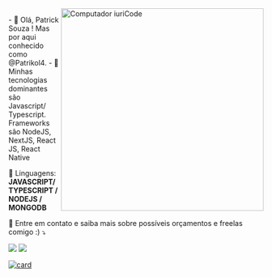 

<img src="https://raw.githubusercontent.com/MicaelliMedeiros/micaellimedeiros/master/image/computer-illustration.png" min-width="400px" max-width="400px" width="400px" align="right" alt="Computador iuriCode">

<p align="left"> 
- 👋 Olá, Patrick Souza ! Mas por aqui conhecido como @Patrikol4.
- 👀 Minhas tecnologias dominantes são Javascript/ Typescript. Frameworks são NodeJS, NextJS, React JS, React Native
</p>

<p align="left">
  🦄 Linguagens: <strong>JAVASCRIPT/ TYPESCRIPT / NODEJS / MONGODB </strong>
</p>


<p align="left">
  💌 Entre em contato e saiba mais sobre possíveis orçamentos e freelas comigo :)  ⤵️
</p>

<p align="left">
  <a href="#" alt="Gmail">
  <img src="https://img.shields.io/badge/-Gmail-FF0000?style=flat-square&labelColor=FF0000&logo=gmail&logoColor=white&link=LINK-DO-SEU-EMAIL" /></a>

  <a href="#" alt="Linkedin">
  <img src="https://img.shields.io/badge/-Linkedin-0e76a8?style=flat-square&logo=Linkedin&logoColor=white&link=LINK-DO-SEU-LINKEDIN" /></a>



[![card](https://github-readme-stats.vercel.app/api?username=Patrikol4&theme=default)](https://github.com/anuraghazra/github-readme-stats)


<!---
Patrikol4/Patrikol4 is a ✨ special ✨ repository because its `README.md` (this file) appears on your GitHub profile.
You can click the Preview link to take a look at your changes.
--->
